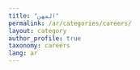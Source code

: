 ```yaml
---
title: "المهن"
permalink: /ar/categories/careers/
layout: category
author_profile: true
taxonomy: careers
lang: ar
---
```

